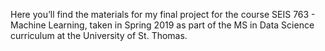Here you’ll find the materials for my final project for the course SEIS 763 - Machine Learning, taken in Spring 2019 as part of the MS in Data Science curriculum at the University of St. Thomas.
